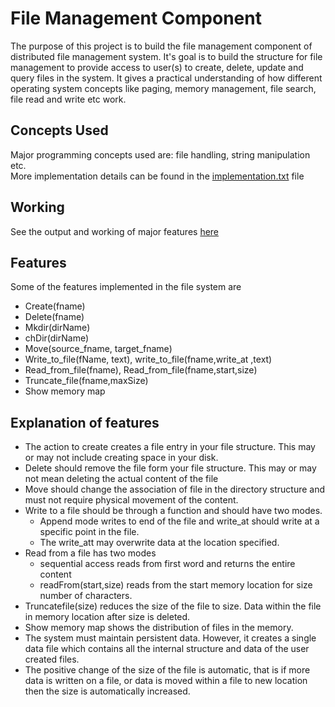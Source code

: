 # File Management Component
The purpose of this project is to build the file management component of distributed file management system. It's goal is to build the structure for file management to provide access to user(s) to create, delete, update and query files in the system. It gives a practical understanding of how different operating system concepts like paging, memory management, file search, file read and write etc work.

## Concepts Used
  Major programming concepts used are: file handling, string manipulation etc. <br/>
  More implementation details can be found in the [implementation.txt](/implementation.txt) file

## Working
  See the output and working of major features [here](/output)
## Features
Some of the features implemented in the file system are
  * Create(fname)
  * Delete(fname)
  * Mkdir(dirName)
  * chDir(dirName)
  * Move(source_fname, target_fname)
  * Write_to_file(fName, text), write_to_file(fname,write_at ,text)
  * Read_from_file(fname), Read_from_file(fname,start,size)
  * Truncate_file(fname,maxSize)
  * Show memory map
 
 ## Explanation of features

  * The action to create creates a file entry in your file structure. This may or may not include creating space in your disk.
  * Delete should remove the file form your file structure. This may or may not mean deleting the actual content of the file
  * Move should change the association of file in the directory structure and must not require physical movement of the content.
  * Write to a file should be through a function and should have two modes. 
    * Append mode writes to end of the file and write_at should write at a specific point in the file.  
    * The write_att may overwrite data at the location specified.  
  * Read from a file has two modes
    * sequential access reads from first word and returns the entire content
    * readFrom(start,size) reads from the start memory location for size number of characters.
  * Truncatefile(size) reduces the size of the file to size. Data within the file in memory location after size is deleted.
  * Show memory map shows the distribution of files in the memory.
  * The system must maintain persistent data. However, it creates a single data file which contains all the internal structure and data of the user created files.
  * The positive change of the size of the file is automatic, that is if more data is written on a file, or data is moved within a file to new location then the size is automatically increased.
  


